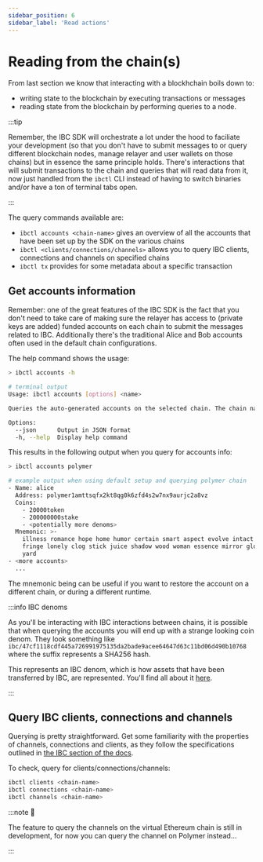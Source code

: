 ```yaml
---
sidebar_position: 6
sidebar_label: 'Read actions'
---
```


# Reading from the chain(s)

From last section we know that interacting with a blockhchain boils down to:

- writing state to the blockchain by executing transactions or messages
- reading state from the blockchain by performing queries to a node.

:::tip

Remember, the IBC SDK will orchestrate a lot under the hood to faciliate your development (so that you don't have to submit messages to or query different blockchain nodes, manage relayer and user wallets on those chains) but in essence the same principle holds. There's interactions that will submit transactions to the chain and queries that will read data from it, now just handled from the `ibctl` CLI instead of having to switch binaries and/or have a ton of terminal tabs open.

:::

The query commands available are:

<!-- provide terminal output after refactor -->

- `ibctl accounts <chain-name>` gives an overview of all the accounts that have been set up by the SDK on the various chains
- `ibctl <clients/connections/channels>` allows you to query IBC clients, connections and channels on specified chains
- `ibctl tx` provides for some metadata about a specific transaction

## Get accounts information

Remember: one of the great features of the IBC SDK is the fact that you don't need to take care of making sure the relayer has access to (private keys are added) funded accounts on each chain to submit the messages related to IBC. Additionally there's the traditional Alice and Bob accounts often used in the default chain configurations.

The help command shows the usage:

```bash
> ibctl accounts -h

# terminal output
Usage: ibctl accounts [options] <name>

Queries the auto-generated accounts on the selected chain. The chain name can be in the form of `name:label`.

Options:
  --json      Output in JSON format
  -h, --help  Display help command
```

This results in the following output when you query for accounts info:

```bash
> ibctl accounts polymer

# example output when using default setup and querying polymer chain
- Name: alice
  Address: polymer1amttsqfx2kt8qg0k6zfd4s2w7nx9aurjc2a8vz
  Coins:
    - 20000token
    - 200000000stake
    - <potentially more denoms>
  Mnemonic: >-
    illness romance hope home humor certain smart aspect evolve intact resemble
    fringe lonely clog stick juice shadow wood woman essence mirror glow pepper
    yard
- <more accounts>
  ...
```

The mnemonic being can be useful if you want to restore the account on a different chain, or during a different runtime.

:::info IBC denoms

As you'll be interacting with IBC interactions between chains, it is possible that when querying the accounts you will end up with a strange looking coin denom. They look something like `ibc/47cf1118cdf445a726991975135da2bade9acee64647d63c11bd06d490b10768` where the suffix represents a SHA256 hash.

This represents an IBC denom, which is how assets that have been transferred by IBC, are represented. You'll find all about it [here](https://tutorials.cosmos.network/tutorials/6-ibc-dev/).

:::

## Query IBC clients, connections and channels

Querying is pretty straightforward. Get some familiarity with the properties of channels, connections and clients, as they follow the specifications outlined in [the IBC section of the docs](../concepts/IBC/ibc.md).

To check, query for clients/connections/channels:

```bash
ibctl clients <chain-name>
ibctl connections <chain-name>
ibctl channels <chain-name>
```

:::note 🚧

The feature to query the channels on the virtual Ethereum chain is still in development, for now you can query the channel on Polymer instead...

:::
